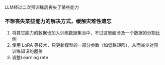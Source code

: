 LLM经过二次预训练后丧失了某些能力

### 不想丧失某些能力的解决方式，缓解灾难性遗忘
1. 将其它能力的数据也加入训练数据集当中，不过这里面涉及一个数据的分割比例
2. 使用 LoRA 等技术，只更新模型的一部分参数（如低秩矩阵），从而减少对预训练知识的覆盖
3. 调整Learning rate